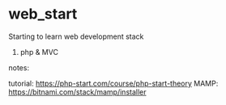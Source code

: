 # web_start
Starting to learn web development stack

1. php & MVC

notes:

tutorial: 	https://php-start.com/course/php-start-theory
MAMP: 		https://bitnami.com/stack/mamp/installer

